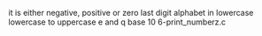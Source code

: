 it is either negative, positive or zero
last digit
alphabet in lowercase
lowercase to uppercase
e and q
base 10
6-print_numberz.c
